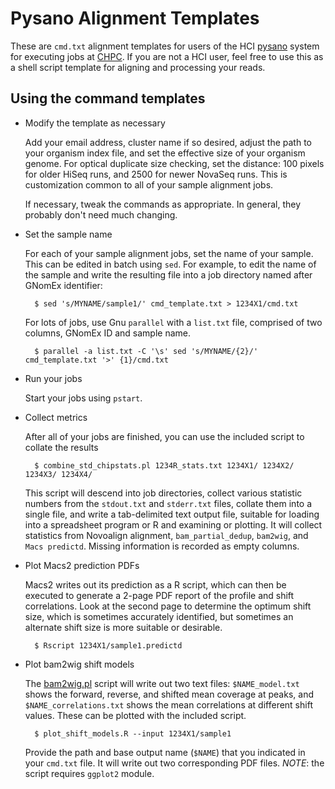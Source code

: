 # Pysano Alignment Templates

These are `cmd.txt` alignment templates for users of the HCI 
[pysano](https://healthcare.utah.edu/huntsmancancerinstitute/research/shared-resources/center-managed/bioinformatics/pysano/) 
system for executing jobs at [CHPC](https://www.chpc.utah.edu). If you are not a HCI 
user, feel free to use this as a shell script template for aligning and processing 
your reads.

## Using the command templates

- Modify the template as necessary

    Add your email address, cluster name if so desired, adjust the path to your 
    organism index file, and set the effective size of your organism genome. For 
    optical duplicate size checking, set the distance: 100 pixels for older HiSeq 
    runs, and 2500 for newer NovaSeq runs. This is customization common to all 
    of your sample alignment jobs.
    
    If necessary, tweak the commands as appropriate. In general, they probably 
    don't need much changing.

- Set the sample name

    For each of your sample alignment jobs, set the name of your sample. This can 
    be edited in batch using `sed`. For example, to edit the name of the sample and 
    write the resulting file into a job directory named after GNomEx identifier:
    
        $ sed 's/MYNAME/sample1/' cmd_template.txt > 1234X1/cmd.txt
    
    For lots of jobs, use Gnu `parallel` with a `list.txt` file, comprised of two 
    columns, GNomEx ID and sample name.
    
        $ parallel -a list.txt -C '\s' sed 's/MYNAME/{2}/' cmd_template.txt '>' {1}/cmd.txt

- Run your jobs

    Start your jobs using `pstart`.

- Collect metrics

    After all of your jobs are finished, you can use the included script to collate the 
    results
    
        $ combine_std_chipstats.pl 1234R_stats.txt 1234X1/ 1234X2/ 1234X3/ 1234X4/
    
    This script will descend into job directories, collect various statistic numbers 
    from the `stdout.txt` and `stderr.txt` files, collate them into a single file, and 
    write a tab-delimited text output file, suitable for loading into a spreadsheet 
    program or R and examining or plotting. It will collect statistics from Novoalign 
    alignment, `bam_partial_dedup`, `bam2wig`, and `Macs predictd`. Missing information 
    is recorded as empty columns.

- Plot Macs2 prediction PDFs

    Macs2 writes out its prediction as a R script, which can then be executed to 
    generate a 2-page PDF report of the profile and shift correlations. Look at the 
    second page to determine the optimum shift size, which is sometimes accurately 
    identified, but sometimes an alternate shift size is more suitable or desirable.
    
        $ Rscript 1234X1/sample1.predictd
    
- Plot bam2wig shift models

    The [bam2wig.pl](https://metacpan.org/pod/bam2wig.pl) script will write out two 
    text files: `$NAME_model.txt` shows the forward, reverse, and shifted mean coverage 
    at peaks, and `$NAME_correlations.txt` shows the mean correlations at different 
    shift values. These can be plotted with the included script.
    
        $ plot_shift_models.R --input 1234X1/sample1
    
    Provide the path and base output name (`$NAME`) that you indicated in your `cmd.txt`
    file. It will write out two corresponding PDF files. *NOTE*: the script requires 
    `ggplot2` module.


 
